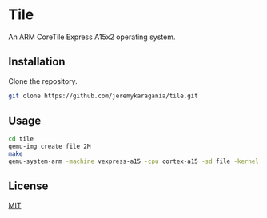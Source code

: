 # Tile
An ARM CoreTile Express A15x2 operating system.

## Installation
Clone the repository.
```bash
git clone https://github.com/jeremykaragania/tile.git
```
## Usage
```bash
cd tile
qemu-img create file 2M
make
qemu-system-arm -machine vexpress-a15 -cpu cortex-a15 -sd file -kernel tile -nographic
```

## License
[MIT](LICENSE)
